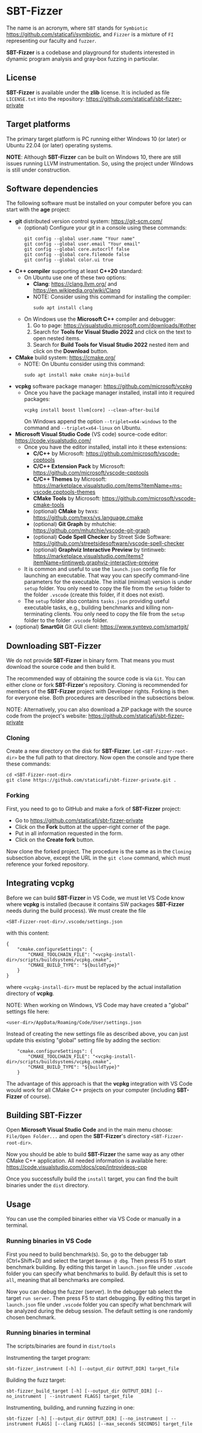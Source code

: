 # **SBT-Fizzer**

The name is an acronym, where `SBT` stands for `Symbiotic`
https://github.com/staticafi/symbiotic, and `Fizzer` is
a mixture of `FI` representing our faculty and `fuzzer`.

**SBT-Fizzer** is a codebase and playground for students
interested in dynamic program analysis and gray-box fuzzing in
particular.

## License

**SBT-Fizzer** is available under the **zlib** license. It is included as 
file `LICENSE.txt` into the repository: https://github.com/staticafi/sbt-fizzer-private

## Target platforms

The primary target platform is PC running either Windows 10 (or later) or Ubuntu
22.04 (or later) operating systems.

**NOTE**: Although **SBT-Fizzer** can be built on Windows 10,
there are still issues running LLVM instrumentation. So, using 
the project under Windows is still under construction.

## Software dependencies

The following software must be installed on your computer before you can
start with the **age** project:
- **git** distributed version control system: https://git-scm.com/
    - (optional) Configure your git in a console using these commands: 
        ```
        git config --global user.name "Your name"
        git config --global user.email "Your email"
        git config --global core.autocrlf false
        git config --global core.filemode false
        git config --global color.ui true
        ```
- **C++ compiler** supporting at least **C++20** standard:
    - On Ubuntu use one of these two options:
        - **Clang**: https://clang.llvm.org/ and https://en.wikipedia.org/wiki/Clang
        - NOTE: Consider using this command for installing the compiler:
            ```
            sudo apt install clang
            ```
    - On Windows use the **Microsoft C++** compiler and debugger:
        1. Go to page: https://visualstudio.microsoft.com/downloads/#other
        2. Search for **Tools for Visual Studio 2022** and click on the text to open nested items.
        3. Search for **Build Tools for Visual Studio 2022** nested item and click on the
           **Download** button.
- **CMake** build system: https://cmake.org/
  - NOTE: On Ubuntu consider using this command:
    ```
    sudo apt install make cmake ninja-build
    ```
- **vcpkg** software package manager: https://github.com/microsoft/vcpkg
  - Once you have the package manager installed, install into it required packages:
    ```
    vcpkg install boost llvm[core] --clean-after-build
    ```
    On Windows append the option `--triplet=x64-windows` to the command and `--triplet=x64-linux` on Ubuntu.
- **Microsoft Visual Studio Code** (VS code) source-code editor: https://code.visualstudio.com/
    - Once you have the editor installed, install into it these extensions:
        - **C/C++** by Microsoft: https://github.com/microsoft/vscode-cpptools
        - **C/C++ Extension Pack** by Microsoft: https://github.com/microsoft/vscode-cpptools
        - **C/C++ Themes** by Microsoft: https://marketplace.visualstudio.com/items?itemName=ms-vscode.cpptools-themes
        - **CMake Tools** by Microsoft: https://github.com/microsoft/vscode-cmake-tools
        - (optional) **CMake** by twxs: https://github.com/twxs/vs.language.cmake
        - (optional) **Git Graph** by mhutchie: https://github.com/mhutchie/vscode-git-graph
        - (optional) **Code Spell Checker** by Street Side Software: https://github.com/streetsidesoftware/vscode-spell-checker
        - (optional) **Graphviz Interactive Preview** by tintinweb: https://marketplace.visualstudio.com/items?itemName=tintinweb.graphviz-interactive-preview
    - It is common and useful to use the `launch.json` config file for launching an
        executable. That way you can specify command-line parameters for the
        executable. The initial (minimal) version is under `setup` folder. You
        only need to copy the file from the `setup` folder to the folder
        `.vscode` (create this folder, if it does not exist).
    - The `setup` folder also contains `tasks.json` providing useful executable
        tasks, e.g., building benchmarks and killing non-terminating clients.
        You only need to copy the file from the `setup` folder to the folder
        `.vscode` folder.
- (optional) **SmartGit** Git GUI client: https://www.syntevo.com/smartgit/

## Downloading **SBT-Fizzer**

We do not provide **SBT-Fizzer** in binary form. That means you must
download the source code and then build it.

The recommended way of obtaining the source code is via `Git`. You can
either clone or fork **SBT-Fizzer**'s repository. Cloning is recommended for 
members of the **SBT-Fizzer** project with Developer rights. Forking is then for
everyone else. Both procedures are described in the subsections below.

NOTE: Alternatively, you can also download a ZIP package with the source
code from the project's website: https://github.com/staticafi/sbt-fizzer-private

### Cloning

Create a new directory on the disk for **SBT-Fizzer**. Let `<SBT-Fizzer-root-dir>`
be the full path to that directory. Now open the console and type
there these commands:
```
cd <SBT-Fizzer-root-dir>
git clone https://github.com/staticafi/sbt-fizzer-private.git .
```

### Forking

First, you need to go to GitHub and make a fork of **SBT-Fizzer** project:
- Go to https://github.com/staticafi/sbt-fizzer-private
- Click on the **Fork** button at the upper-right corner of the page.
- Put in all information requested in the form.
- Click on the **Create fork** button.

Now clone the forked project. The procedure is the same as in the `Cloning`
subsection above, except the URL in the `git clone` command, which must
reference your forked repository.

## Integrating **vcpkg**

Before we can build **SBT-Fizzer** in VS Code, we must let VS Code know
where **vcpkg** is installed (because it contains SW packages **SBT-Fizzer**
needs during the build process). We must create the file

```
<SBT-Fizzer-root-dir>/.vscode/settings.json
```

with this content:

```
{
    "cmake.configureSettings": {
        "CMAKE_TOOLCHAIN_FILE": "<vcpkg-install-dir>/scripts/buildsystems/vcpkg.cmake",
        "CMAKE_BUILD_TYPE": "${buildType}"
    }
}
```
where `<vcpkg-install-dir>` must be replaced by the actual installation directory of **vcpkg**.

NOTE: When working on Windows, VS Code may have created a "global" 
settings file here:
```
<user-dir>/AppData/Roaming/Code/User/settings.json
```
Instead of creating the new settings file as described above, you
can just update this existing "global" setting file by adding the section:
```
    "cmake.configureSettings": {
        "CMAKE_TOOLCHAIN_FILE": "<vcpkg-install-dir>/scripts/buildsystems/vcpkg.cmake",
        "CMAKE_BUILD_TYPE": "${buildType}"
    }
```
The advantage of this approach is that the **vcpkg** integration
with VS Code would work for all CMake C++ projects on your computer
(including **SBT-Fizzer** of course).

## Building **SBT-Fizzer**

Open **Microsoft Visual Studio Code** and in the main menu choose:
`File/Open Folder...` and open the **SBT-Fizzer**'s directory `<SBT-Fizzer-root-dir>`.

Now you should be able to build **SBT-Fizzer** the same way as any other
CMake C++ application. All needed information is available here:
https://code.visualstudio.com/docs/cpp/introvideos-cpp

Once you successfully build the `install` target, you can find
the built binaries under the `dist` directory.

## Usage

You can use the compiled binaries either via VS Code or manually in a terminal.

### **Running binaries in VS Code**

First you need to build benchmark(s). So, go to the debugger
tab (Ctrl+Shift+D) and select the target `Benman @ dbg`.
Then press F5 to start benchmark building. By editing this
target in `launch.json` file under `.vscode` folder you can
specify what benchmarks to build. By default this
is set to `all`, meaning that all benchmarks are compiled.

Now you can debug the fuzzer (server). In the debugger tab
select the target `run server`. Then press F5 to start debugging.
By editing this target in `launch.json` file under `.vscode` 
folder you can specify what benchmark will be analyzed during the
debug session. The default setting is one randomly chosen 
benchmark.

### **Running binaries in terminal**

The scripts/binaries are found in `dist/tools`

Instrumenting the target program:

`sbt-fizzer_instrument [-h] [--output_dir OUTPUT_DIR] target_file`

Building the fuzz target:

`sbt-fizzer_build_target [-h] [--output_dir OUTPUT_DIR] [--no_instrument | --instrument FLAGS] target_file`

Instrumenting, building, and running fuzzing in one:

`sbt-fizzer [-h] [--output_dir OUTPUT_DIR] [--no_instrument | --instrument FLAGS] [--clang FLAGS] [--max_seconds SECONDS] target_file`
